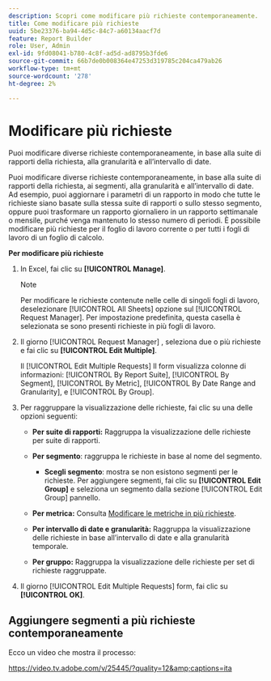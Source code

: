 ```yaml
---
description: Scopri come modificare più richieste contemporaneamente.
title: Come modificare più richieste
uuid: 5be23376-ba94-4d5c-84c7-a60134aacf7d
feature: Report Builder
role: User, Admin
exl-id: 9fd08041-b780-4c8f-ad5d-ad8795b3fde6
source-git-commit: 66b7de0b008364e47253d319785c204ca479ab26
workflow-type: tm+mt
source-wordcount: '278'
ht-degree: 2%

---
```


# Modificare più richieste

Puoi modificare diverse richieste contemporaneamente, in base alla suite di rapporti della richiesta, alla granularità e all’intervallo di date.

Puoi modificare diverse richieste contemporaneamente, in base alla suite di rapporti della richiesta, ai segmenti, alla granularità e all’intervallo di date. Ad esempio, puoi aggiornare i parametri di un rapporto in modo che tutte le richieste siano basate sulla stessa suite di rapporti o sullo stesso segmento, oppure puoi trasformare un rapporto giornaliero in un rapporto settimanale o mensile, purché venga mantenuto lo stesso numero di periodi. È possibile modificare più richieste per il foglio di lavoro corrente o per tutti i fogli di lavoro di un foglio di calcolo.

**Per modificare più richieste**

1. In Excel, fai clic su **[!UICONTROL Manage]**.

   >[!NOTE]
   >
   >Per modificare le richieste contenute nelle celle di singoli fogli di lavoro, deselezionare [!UICONTROL All Sheets] opzione sul [!UICONTROL Request Manager]. Per impostazione predefinita, questa casella è selezionata se sono presenti richieste in più fogli di lavoro.

1. Il giorno [!UICONTROL Request Manager] , seleziona due o più richieste e fai clic su **[!UICONTROL Edit Multiple]**.

   Il [!UICONTROL Edit Multiple Requests] Il form visualizza colonne di informazioni: [!UICONTROL By Report Suite], [!UICONTROL By Segment], [!UICONTROL By Metric], [!UICONTROL By Date Range and Granularity], e [!UICONTROL By Group].
1. Per raggruppare la visualizzazione delle richieste, fai clic su una delle opzioni seguenti:

   * **Per suite di rapporti:** Raggruppa la visualizzazione delle richieste per suite di rapporti.
   * **Per segmento**: raggruppa le richieste in base al nome del segmento.

      * **Scegli segmento**: mostra se non esistono segmenti per le richieste. Per aggiungere segmenti, fai clic su **[!UICONTROL Edit Group]** e seleziona un segmento dalla sezione [!UICONTROL Edit Group] pannello.

   * **Per metrica:** Consulta [Modificare le metriche in più richieste](/help/analyze/report-builder/manage-requests/edit-multiple-metrics.md).

   * **Per intervallo di date e granularità:** Raggruppa la visualizzazione delle richieste in base all’intervallo di date e alla granularità temporale.
   * **Per gruppo:** Raggruppa la visualizzazione delle richieste per set di richieste raggruppate.

1. Il giorno [!UICONTROL Edit Multiple Requests] form, fai clic su **[!UICONTROL OK]**.

## Aggiungere segmenti a più richieste contemporaneamente

Ecco un video che mostra il processo:

https://video.tv.adobe.com/v/25445/?quality=12&amp;captions=ita
